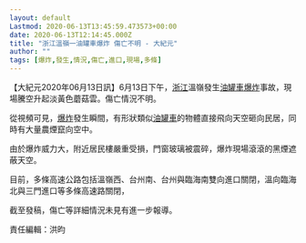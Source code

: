 ```yaml
---
layout: default
Lastmod: 2020-06-13T13:45:59.473573+00:00
date: 2020-06-13T12:14:45.000Z
title: "浙江溫嶺一油罐車爆炸 傷亡不明 - 大紀元"
author: ""
tags: [爆炸,發生,情況,傷亡,進口,現場,多條]
---
```


【大紀元2020年06月13日訊】6月13日下午，[浙江](https://www.epochtimes.com/b5/tag/%e6%b5%99%e6%b1%9f.html)溫嶺發生[油罐車](https://www.epochtimes.com/b5/tag/%e6%b2%b9%e7%bd%90%e8%bb%8a.html)[爆炸](https://www.epochtimes.com/b5/tag/%e7%88%86%e7%82%b8.html)事故，現場騰空升起淡黃色蘑菇雲。傷亡情況不明。

從視頻可見，[爆炸](https://www.epochtimes.com/b5/tag/%e7%88%86%e7%82%b8.html)發生瞬間，有形狀類似[油罐車](https://www.epochtimes.com/b5/tag/%e6%b2%b9%e7%bd%90%e8%bb%8a.html)的物體直接飛向天空砸向民居，同時有大量農煙竄向空中。

由於爆炸威力大，附近居民樓嚴重受損，門窗玻璃被震碎，爆炸現場滾滾的黑煙遮蔽天空。

目前，多條高速公路包括溫嶺西、台州南、台州與臨海南雙向進口關閉，溫向臨海北與三門進口等多條高速路關閉，

截至發稿，傷亡等詳細情況未見有進一步報導。

責任編輯：洪昀

